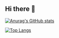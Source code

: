## Hi there 👋

[![Anurag's GitHub stats](https://github-readme-stats.vercel.app/api?username=s-frick&show_icons=true&theme=radical&include_all_commits=true&show=prs_merged)](https://github.com/anuraghazra/github-readme-stats)

[![Top Langs](https://github-readme-stats.vercel.app/api/top-langs/?username=s-frick&layout=donut-vertical)](https://github.com/anuraghazra/github-readme-stats)
